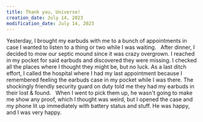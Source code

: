 ```yaml
---
title: Thank you, Universe!
creation_date: July 14, 2023
modification_date: July 14, 2023
---
```

Yesterday, I brought my earbuds with me to a bunch of appointments in case I wanted to listen to a thing or two while I was waiting.
 
After dinner, I decided to mow our septic mound since it was crazy overgrown. I reached in my pocket for said earbuds and discovered they were missing. I checked all the places where I thought they might be, but no luck. As a last ditch effort, I called the hospital where I had my last appointment because I remembered feeling the earbuds case in my pocket while I was there. The shockingly friendly security guard on duty told me they had my earbuds in their lost & found.
 
When I went to pick them up, he wasn't going to make me show any proof, which I thought was weird, but I opened the case and my phone lit up immediately with battery status and stuff. He was happy, and I was very happy.
